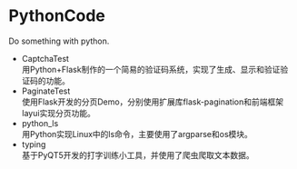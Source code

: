 # PythonCode
Do something with python.
* CaptchaTest  
用Python+Flask制作的一个简易的验证码系统，实现了生成、显示和验证验证码的功能。
* PaginateTest  
使用Flask开发的分页Demo，分别使用扩展库flask-pagination和前端框架layui实现分页功能。
* python_ls  
用Python实现Linux中的ls命令，主要使用了argparse和os模块。
* typing  
基于PyQT5开发的打字训练小工具，并使用了爬虫爬取文本数据。
